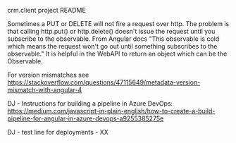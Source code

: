 crm.client project README

Sometimes a PUT or DELETE will not fire a request over http.  The problem is that calling http.put() or http.delete() doesn't issue the request until you subscribe to the observable.  From Angular docs "This observable is cold which means the request won't go out until something subscribes to the observable."  It is helpful in the WebAPI to return an object which can be the Observable.

For version mismatches see https://stackoverflow.com/questions/47115649/metadata-version-mismatch-with-angular-4

DJ - Instructions for building a pipeline in Azure DevOps:
https://medium.com/javascript-in-plain-english/how-to-create-a-build-pipeline-for-angular-in-azure-devops-a9255385275e

DJ - test line for deployments - XX